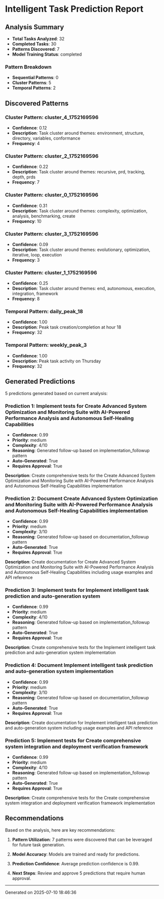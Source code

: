 # Intelligent Task Prediction Report

## Analysis Summary

- **Total Tasks Analyzed**: 32
- **Completed Tasks**: 30
- **Patterns Discovered**: 7
- **Model Training Status**: completed

### Pattern Breakdown

- **Sequential Patterns**: 0
- **Cluster Patterns**: 5
- **Temporal Patterns**: 2

## Discovered Patterns

### Cluster Pattern: cluster_4_1752169596

- **Confidence**: 0.12
- **Description**: Task cluster around themes: environment, structure, directory, variables, conformance
- **Frequency**: 4

### Cluster Pattern: cluster_2_1752169596

- **Confidence**: 0.22
- **Description**: Task cluster around themes: recursive, prd, tracking, depth, prds
- **Frequency**: 7

### Cluster Pattern: cluster_0_1752169596

- **Confidence**: 0.31
- **Description**: Task cluster around themes: complexity, optimization, analysis, benchmarking, create
- **Frequency**: 10

### Cluster Pattern: cluster_3_1752169596

- **Confidence**: 0.09
- **Description**: Task cluster around themes: evolutionary, optimization, iterative, loop, execution
- **Frequency**: 3

### Cluster Pattern: cluster_1_1752169596

- **Confidence**: 0.25
- **Description**: Task cluster around themes: end, autonomous, execution, integration, framework
- **Frequency**: 8

### Temporal Pattern: daily_peak_18

- **Confidence**: 1.00
- **Description**: Peak task creation/completion at hour 18
- **Frequency**: 32

### Temporal Pattern: weekly_peak_3

- **Confidence**: 1.00
- **Description**: Peak task activity on Thursday
- **Frequency**: 32

## Generated Predictions

5 predictions generated based on current analysis:

### Prediction 1: Implement tests for Create Advanced System Optimization and Monitoring Suite with AI-Powered Performance Analysis and Autonomous Self-Healing Capabilities

- **Confidence**: 0.99
- **Priority**: medium
- **Complexity**: 4/10
- **Reasoning**: Generated follow-up based on implementation_followup pattern
- **Auto-Generated**: True
- **Requires Approval**: True

**Description**: Create comprehensive tests for the Create Advanced System Optimization and Monitoring Suite with AI-Powered Performance Analysis and Autonomous Self-Healing Capabilities implementation

### Prediction 2: Document Create Advanced System Optimization and Monitoring Suite with AI-Powered Performance Analysis and Autonomous Self-Healing Capabilities implementation

- **Confidence**: 0.99
- **Priority**: medium
- **Complexity**: 3/10
- **Reasoning**: Generated follow-up based on documentation_followup pattern
- **Auto-Generated**: True
- **Requires Approval**: True

**Description**: Create documentation for Create Advanced System Optimization and Monitoring Suite with AI-Powered Performance Analysis and Autonomous Self-Healing Capabilities including usage examples and API reference

### Prediction 3: Implement tests for Implement intelligent task prediction and auto-generation system

- **Confidence**: 0.99
- **Priority**: medium
- **Complexity**: 4/10
- **Reasoning**: Generated follow-up based on implementation_followup pattern
- **Auto-Generated**: True
- **Requires Approval**: True

**Description**: Create comprehensive tests for the Implement intelligent task prediction and auto-generation system implementation

### Prediction 4: Document Implement intelligent task prediction and auto-generation system implementation

- **Confidence**: 0.99
- **Priority**: medium
- **Complexity**: 3/10
- **Reasoning**: Generated follow-up based on documentation_followup pattern
- **Auto-Generated**: True
- **Requires Approval**: True

**Description**: Create documentation for Implement intelligent task prediction and auto-generation system including usage examples and API reference

### Prediction 5: Implement tests for Create comprehensive system integration and deployment verification framework

- **Confidence**: 0.99
- **Priority**: medium
- **Complexity**: 4/10
- **Reasoning**: Generated follow-up based on implementation_followup pattern
- **Auto-Generated**: True
- **Requires Approval**: True

**Description**: Create comprehensive tests for the Create comprehensive system integration and deployment verification framework implementation

## Recommendations

Based on the analysis, here are key recommendations:

1. **Pattern Utilization**: 7 patterns were discovered that can be leveraged for future task generation.

2. **Model Accuracy**: Models are trained and ready for predictions.

3. **Prediction Confidence**: Average prediction confidence is 0.99.

4. **Next Steps**: Review and approve 5 predictions that require human approval.

---
Generated on 2025-07-10 18:46:36
